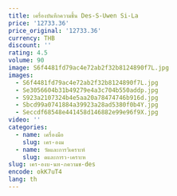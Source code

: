 ```yaml
---
title: เครื่องบันทึกความชื้น Des-S-Uwen Si-La
price: '12733.36'
price_original: '12733.36'
currency: THB
discount: ''
rating: 4.5
volume: 90
image: S6f4481fd79ac4e72ab2f32b8124890f7L.jpg
images:
  - S6f4481fd79ac4e72ab2f32b8124890f7L.jpg
  - Se3056604b31b49279e4a3c704b550addp.jpg
  - S923a2107324b4e5aa20a78474746b916d.jpg
  - Sbcd99a0741884a39923a28ad5380f0b4Y.jpg
  - Seccdf68548e441458d146882e99e96f9X.jpg
video: ''
categories:
  - name: เครื่องมือ
    slug: เคร-องม
  - name: วัดและการวิเคราะห์
    slug: ดและการว-เคราะห
slug: เคร-องบ-นท-กความช-des
encode: okK7uT4
lang: th
---
```

  